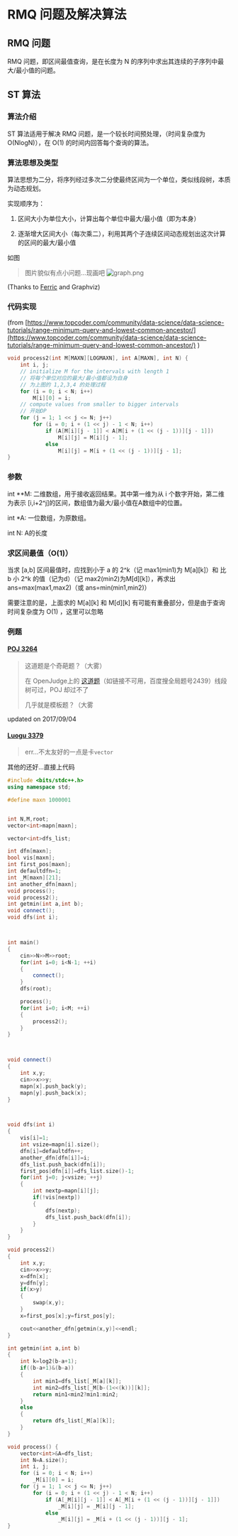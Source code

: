 # RMQ 问题及解决算法

## RMQ 问题

RMQ 问题，即区间最值查询，是在长度为 N 的序列中求出其连续的子序列中最大/最小值的问题。

## ST 算法

### 算法介绍

ST 算法适用于解决 RMQ 问题，是一个较长时间预处理，（时间复杂度为 O(NlogN)），在 O(1) 的时间内回答每个查询的算法。

### 算法思想及类型

算法思想为二分，将序列经过多次二分使最终区间为一个单位，类似线段树，本质为动态规划。

实现顺序为：

1. 区间大小为单位大小，计算出每个单位中最大/最小值（即为本身）

2. 逐渐增大区间大小（每次乘二），利用其两个子连续区间动态规划出这次计算的区间的最大/最小值

如图
> 图片貌似有点小问题...现画吧
![graph.png](./RMQ%20Problem/graph.png)

(Thanks to [Ferric](https://ferric.cf) and Graphviz)

### 代码实现

(from [https://www.topcoder.com/community/data-science/data-science-tutorials/range-minimum-query-and-lowest-common-ancestor/](https://www.topcoder.com/community/data-science/data-science-tutorials/range-minimum-query-and-lowest-common-ancestor/) )


```cpp
void process2(int M[MAXN][LOGMAXN], int A[MAXN], int N) {
    int i, j;
    // initialize M for the intervals with length 1
    // 将每个单位对应的最大/最小值都设为自身
    // 为上图的 1,2,3,4 的处理过程
    for (i = 0; i < N; i++)
        M[i][0] = i;
    // compute values from smaller to bigger intervals
    // 开始DP
    for (j = 1; 1 << j <= N; j++)
        for (i = 0; i + (1 << j) - 1 < N; i++)
            if (A[M[i][j - 1]] < A[M[i + (1 << (j - 1))][j - 1]])
                M[i][j] = M[i][j - 1];
            else
                M[i][j] = M[i + (1 << (j - 1))][j - 1];
}
```
### 参数

int \*\*M: 二维数组，用于接收返回结果。其中第一维为从 i 个数字开始，第二维为表示 [i,i+2^j]的区间，数组值为最大/最小值在A数组中的位置。

int \*A: 一位数组，为原数组。

int N: A的长度

### 求区间最值（O(1)）

当求 [a,b] 区间最值时，应找到小于 a 的 2^k（记 max1(min1)为 M[a][k]）和 比 b 小 2^k 的值（记为d）（记 max2(min2)为M[d][k]），再求出 ans=max(max1,max2)（或 ans=min(min1,min2)）

需要注意的是，上面求的 M[a][k] 和 M[d][k] 有可能有重叠部分，但是由于查询时间复杂度为 O(1) ，这里可以忽略

### 例题

#### [POJ 3264](http://poj.org/problem?id=3264)

 > 这道题是个奇葩题？（大雾）
 >
 > 在 OpenJudge上的 [这道题](http://hljssyzx.openjudge.cn/bitseg/1002/)（如链接不可用，百度搜全局题号2439）线段树可过，POJ 却过不了
 >
 > 几乎就是模板题？（大雾

updated on 2017/09/04

#### [Luogu 3379](https://www.luogu.org/problem/show?pid=3379)

> err...不太友好的一点是卡`vector`

其他的还好...直接上代码

```cpp
#include <bits/stdc++.h>
using namespace std;

#define maxn 1000001


int N,M,root;
vector<int>mapn[maxn];

vector<int>dfs_list;

int dfn[maxn];
bool vis[maxn];
int first_pos[maxn];
int defaultdfn=1;
int _M[maxn][21];
int another_dfn[maxn];
void process();
void process2();
int getmin(int a,int b);
void connect();
void dfs(int i);



int main()
{
    cin>>N>>M>>root;
    for(int i=0; i<N-1; ++i)
    {
        connect();
    }
    dfs(root);

    process();
    for(int i=0; i<M; ++i)
    {
        process2();
    }
}



void connect()
{
    int x,y;
    cin>>x>>y;
    mapn[x].push_back(y);
    mapn[y].push_back(x);
}



void dfs(int i)
{
    vis[i]=1;
    int vsize=mapn[i].size();
    dfn[i]=defaultdfn++;
    another_dfn[dfn[i]]=i;
    dfs_list.push_back(dfn[i]);
    first_pos[dfn[i]]=dfs_list.size()-1;
    for(int j=0; j<vsize; ++j)
    {
        int nextp=mapn[i][j];
        if(!vis[nextp])
        {
            dfs(nextp);
            dfs_list.push_back(dfn[i]);
        }
    }
}

void process2()
{
    int x,y;
    cin>>x>>y;
    x=dfn[x];
    y=dfn[y];
    if(x>y)
    {
        swap(x,y);
    }
    x=first_pos[x];y=first_pos[y];

    cout<<another_dfn[getmin(x,y)]<<endl;
}

int getmin(int a,int b)
{
    int k=log2(b-a+1);
    if((b-a+1)&(b-a))
    {
        int min1=dfs_list[_M[a][k]];
        int min2=dfs_list[_M[b-(1<<(k))][k]];
        return min1<min2?min1:min2;
    }
    else
    {
        return dfs_list[_M[a][k]];
    }
}

void process() {
    vector<int>&A=dfs_list;
    int N=A.size();
    int i, j;
    for (i = 0; i < N; i++)
        _M[i][0] = i;
    for (j = 1; 1 << j <= N; j++)
        for (i = 0; i + (1 << j) - 1 < N; i++)
            if (A[_M[i][j - 1]] < A[_M[i + (1 << (j - 1))][j - 1]])
                _M[i][j] = _M[i][j - 1];
            else
                _M[i][j] = _M[i + (1 << (j - 1))][j - 1];
}
```

